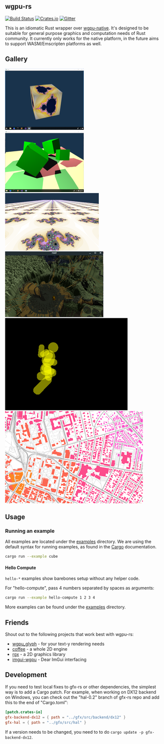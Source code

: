 ## wgpu-rs
[![Build Status](https://travis-ci.org/gfx-rs/wgpu-rs.svg)](https://travis-ci.org/gfx-rs/wgpu-rs)
[![Crates.io](https://img.shields.io/crates/v/wgpu.svg)](https://crates.io/crates/wgpu)
[![Gitter](https://badges.gitter.im/gfx-rs/webgpu.svg)](https://gitter.im/gfx-rs/webgpu)

This is an idiomatic Rust wrapper over [wgpu-native](https://github.com/gfx-rs/wgpu). It's designed to be suitable for general purpose graphics and computation needs of Rust community. It currently only works for the native platform, in the future aims to support WASM/Emscripten platforms as well.

## Gallery

![Cube](etc/example-cube.png) ![Shadow](etc/example-shadow.png) ![MipMap](etc/example-mipmap.png)
![vange-rs](etc/vange-rs.png) ![Brawl](etc/brawl-attack.gif) ![GLX map](etc/glx-map.png)

## Usage

### Running an example
All examples are located under the [examples](examples) directory. We are using the default syntax for running examples, as found in the [Cargo](https://doc.rust-lang.org/cargo/reference/manifest.html#examples) documentation.

```bash
cargo run --example cube
```

#### Hello Compute

`hello-*` examples show barebones setup without any helper code.

For "hello-compute", pass 4 numbers separated by spaces as arguments:
```bash
cargo run --example hello-compute 1 2 3 4
```

More examples can be found under the [examples](examples) directory.

## Friends

Shout out to the following projects that work best with wgpu-rs:
  - [wgpu_glyph](https://github.com/hecrj/wgpu_glyph) - for your text-y rendering needs
  - [coffee](https://github.com/hecrj/coffee) - a whole 2D engine
  - [rgx](https://github.com/cloudhead/rgx) - a 2D graphics library
  - [imgui-wgpu](https://github.com/Yatekii/imgui-wgpu-rs) - Dear ImGui interfacing

## Development

If you need to test local fixes to gfx-rs or other dependencies, the simplest way is to add a Cargo patch. For example, when working on DX12 backend on Windows, you can check out the "hal-0.2" branch of gfx-rs repo and add this to the end of "Cargo.toml":
```toml
[patch.crates-io]
gfx-backend-dx12 = { path = "../gfx/src/backend/dx12" }
gfx-hal = { path = "../gfx/src/hal" }
```
If a version needs to be changed, you need to to do `cargo update -p gfx-backend-dx12`.
